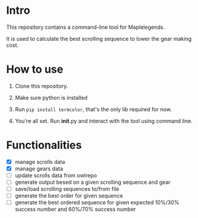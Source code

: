 # Intro
This repository contains a command-line tool for Maplelegends. 

It is used to calculate the best scrolling sequence to lower the gear making cost.

# How to use
1. Clone this repository.

2. Make sure python is installed

3. Run ```pip install termcolor```, that's the only lib required for now.

4. You're all set. Run __init__.py and interact with the tool using command line.

# Functionalities

- [x] manage scrolls data
- [x] manage gears data
- [ ] update scrolls data from owlrepo
- [ ] generate output besed on a given scrolling sequence and gear
- [ ] save/load scrolling sequences to/from file
- [ ] generate the best order for given sequence
- [ ] generate the best ordered sequence for given expected 10%/30% success number and 60%/70% success number 